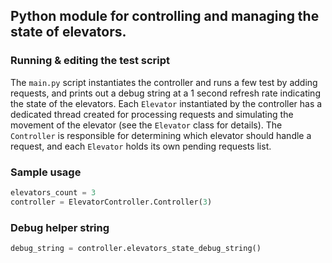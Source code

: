 ## Python module for controlling and managing the state of elevators.

### Running & editing the test script
The `main.py` script instantiates the controller and runs a few test by adding requests,
and prints out a debug string at a 1 second refresh rate indicating the state of the elevators.
Each `Elevator` instantiated by the controller has a dedicated thread created for processing requests
and simulating the movement of the elevator (see the `Elevator` class for details).
The `Controller` is responsible for determining which elevator should handle a request,
and each `Elevator` holds its own pending requests list.

### Sample usage

```python
elevators_count = 3
controller = ElevatorController.Controller(3)
```

### Debug helper string

```python
debug_string = controller.elevators_state_debug_string()
```
